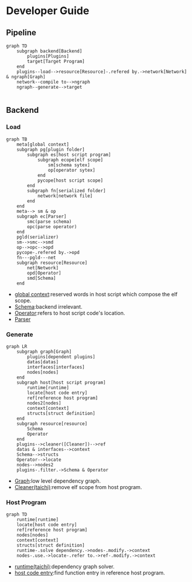 # Developer Guide
## Pipeline
```mermaid
graph TD
    subgraph backend[Backend]
        plugins[Plugins]
        target[Target Program]
    end
    plugins--load-->resource[Resource]-.refered by.->network[Network] & ngraph[Graph]
    network--compile to-->ngraph
    ngraph--generate-->target
    
```
## Backend
### Load
```mermaid
graph TB
    meta[global context]
    subgraph pg[plugin folder]
        subgraph es[host script program]
            subgraph ecope[elf scope]
                sm[schema sytex]
                op[operator sytex]
            end
            pycope[host script scope]
        end
        subgraph fn[serialized folder]
            network[network file]
        end
    end
    meta--> sm & op
    subgraph ec[Parser]
        smc(parse schema)
        opc(parse operator)
    end
    pgld(serializer)
    sm-->smc-->smd
    op-->opc-->opd
    pycope-.refered by.->opd
    fn---pgld---net
    subgraph resource[Resource]
        net[Network]
        opd[Operator]
        smd[Schema]
    end
```
- [global context]():reserved words in host script which compose the elf scope.
- [Schema](core/src/common/schema.rs):backend irrelevant.
- [Operator](core/src/common/operator/):refers to host script code's location.
- [Parser](core/src/backend/mod.rs)
### Generate
```mermaid
graph LR
    subgraph graph[Graph]
        plugins[dependent plugins]
        datas[datas]
        interfaces[interfaces]
        nodes[nodes]
    end
    subgraph host[host script program]
        runtime[runtime]
        locate[host code entry]
        ref[reference host program] 
        nodes2[nodes]
        context[context]
        structs[struct definition]
    end
    subgraph resource[resource]
        Schema
        Operator
    end
    plugins-->cleaner([Cleaner])-->ref
    datas & interfaces-->context
    Schema-->structs
    Operator-->locate
    nodes-->nodes2
    plugins-.filter.->Schema & Operator
```
- [Graph](core/src/graph/mod.rs):low level dependency graph.
- [Cleaner(taichi)](core/src/backend/taichi/generator/cleaner/mod.rs):remove elf scope from host program.
### Host Program
```mermaid
graph TD
    runtime[runtime]
    locate[host code entry]
    ref[reference host program] 
    nodes[nodes]
    context[context]
    structs[struct definition]
    runtime-.solve dependency.->nodes-.modify.->context
    nodes-.use.->locate-.refer to.->ref-.modify.->context

```
- [runtime(taichi)](core/src/backend/taichi/generator/__init__.py):dependency graph solver.
- [host code entry]():find function entry in reference host program. 


